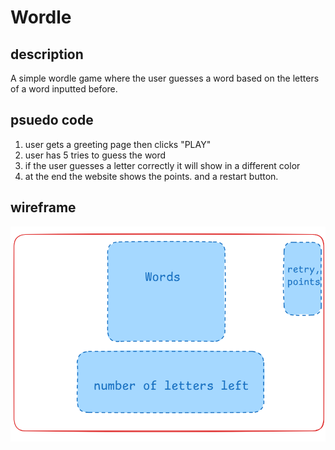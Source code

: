 # Wordle

## description

A simple wordle game where the user guesses a word based on the letters of a word inputted before.

## psuedo code

1. user gets a greeting page then clicks "PLAY"
2. user has 5 tries to guess the word
3. if the user guesses a letter correctly it will show in a different color
4. at the end the website shows the points. and a restart button.

## wireframe

![image](/img/Project1_wireframe.png)
